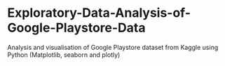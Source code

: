# Exploratory-Data-Analysis-of-Google-Playstore-Data
Analysis and visualisation of Google Playstore dataset from Kaggle using Python (Matplotlib, seaborn and plotly)
